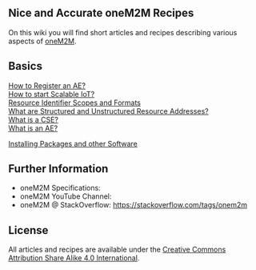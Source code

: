## Nice and Accurate oneM2M Recipes 

On this wiki you will find short articles and recipes describing various aspects of [oneM2M](https://onem2m.org).

## Basics
[How to Register an AE?](basics/How-to-register-an-AE.md)  
[How to start Scalable IoT?](basics/How-to-start-Scalable-IoT.md)  
[Resource Identifier Scopes and Formats](basics/Resource-Identifier-Scopes-and-Formats.md)  
[What are Structured and Unstructured Resource Addresses?](basics/What-are-Structured-and-Unstructured-Resource-Addresses.md)  
[What is a CSE?](basics/What-is-a-CSE.md)  
[What is an AE?](basics/What-is-an-AE.md)


[Installing Packages and other Software](basics/Installing-Packages-and-other-Software.md)

## Further Information

- oneM2M Specifications:
- oneM2M YouTube Channel:
- oneM2M @ StackOverflow: https://stackoverflow.com/tags/onem2m

## License

All articles and recipes are available under the [Creative Commons Attribution Share Alike 4.0 International](LICENSE).
